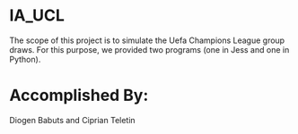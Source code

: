 # IA_UCL

The scope of this project is to simulate the Uefa Champions League group draws. For this purpose, we provided two programs (one in Jess and one in Python).

# Accomplished By:
  Diogen Babuts and Ciprian Teletin
